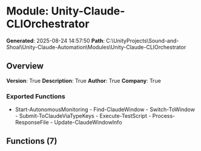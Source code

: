 # Module: Unity-Claude-CLIOrchestrator

**Generated**: 2025-08-24 14:57:50
**Path**: C:\UnityProjects\Sound-and-Shoal\Unity-Claude-Automation\Modules\Unity-Claude-CLIOrchestrator

## Overview
**Version**: True
**Description**: True
**Author**: True
**Company**: True

### Exported Functions
- Start-AutonomousMonitoring - Find-ClaudeWindow - Switch-ToWindow - Submit-ToClaudeViaTypeKeys - Execute-TestScript - Process-ResponseFile - Update-ClaudeWindowInfo
## Functions (7)


